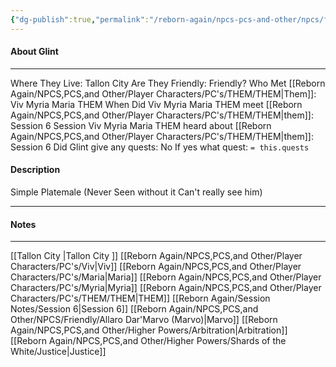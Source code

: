 ```yaml
---
{"dg-publish":true,"permalink":"/reborn-again/npcs-pcs-and-other/npcs/friendly/glint/"}
---
```



#### About Glint
---
Where They Live: Tallon City 
Are They Friendly: Friendly?
Who Met [[Reborn Again/NPCS,PCS,and Other/Player Characters/PC's/THEM/THEM\|Them]]: Viv Myria Maria THEM
When Did Viv Myria Maria THEM meet [[Reborn Again/NPCS,PCS,and Other/Player Characters/PC's/THEM/THEM\|them]]: Session 6
Session Viv Myria Maria THEM heard about [[Reborn Again/NPCS,PCS,and Other/Player Characters/PC's/THEM/THEM\|them]]: Session 6
Did Glint give any quests: No
	If yes what quest: `= this.quests`


#### Description
Simple Platemale (Never Seen without it Can't really see him)

---

#### Notes
---

[[Tallon City \|Tallon City ]]
[[Reborn Again/NPCS,PCS,and Other/Player Characters/PC's/Viv\|Viv]]
[[Reborn Again/NPCS,PCS,and Other/Player Characters/PC's/Maria\|Maria]]
[[Reborn Again/NPCS,PCS,and Other/Player Characters/PC's/Myria\|Myria]]
[[Reborn Again/NPCS,PCS,and Other/Player Characters/PC's/THEM/THEM\|THEM]]
[[Reborn Again/Session Notes/Session 6\|Session 6]]
[[Reborn Again/NPCS,PCS,and Other/NPCS/Friendly/Allaro Dar'Marvo (Marvo)\|Marvo]]
[[Reborn Again/NPCS,PCS,and Other/Higher Powers/Arbitration\|Arbitration]]
[[Reborn Again/NPCS,PCS,and Other/Higher Powers/Shards of the White/Justice\|Justice]]

